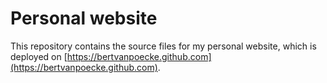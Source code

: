 # Personal website

This repository contains the source files for my personal website, which is deployed on [https://bertvanpoecke.github.com](https://bertvanpoecke.github.com).
